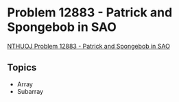 # Problem 12883 - Patrick and Spongebob in SAO
[NTHUOJ Problem 12883 - Patrick and Spongebob in SAO](https://acm.cs.nthu.edu.tw/problem/12883/)

## Topics
- Array
- Subarray
